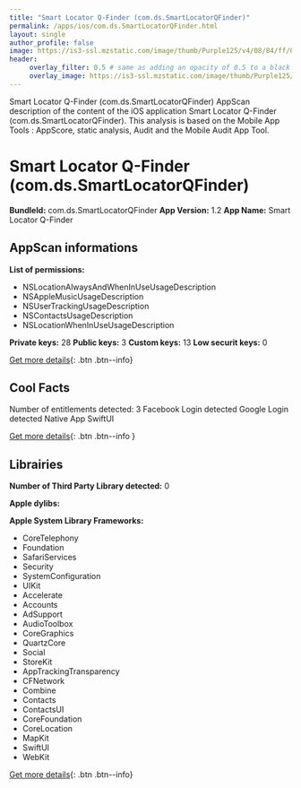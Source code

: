```yaml
---
title: "Smart Locator Q-Finder (com.ds.SmartLocatorQFinder)"
permalink: /apps/ios/com.ds.SmartLocatorQFinder.html
layout: single
author_profile: false
image: https://is3-ssl.mzstatic.com/image/thumb/Purple125/v4/08/84/ff/0884ff22-332b-4bf3-22d6-77506db4ae30/AppIcon-1x_U007emarketing-0-6-0-85-220.png/512x512bb.jpg
header: 
     overlay_filter: 0.5 # same as adding an opacity of 0.5 to a black background
     overlay_image: https://is3-ssl.mzstatic.com/image/thumb/Purple125/v4/08/84/ff/0884ff22-332b-4bf3-22d6-77506db4ae30/AppIcon-1x_U007emarketing-0-6-0-85-220.png/512x512bb.jpg
---
```

Smart Locator Q-Finder (com.ds.SmartLocatorQFinder) AppScan description of the content of the iOS application Smart Locator Q-Finder (com.ds.SmartLocatorQFinder). This analysis is based on the Mobile App Tools : AppScore, static analysis, Audit and the Mobile Audit App Tool.

# Smart Locator Q-Finder (com.ds.SmartLocatorQFinder)

**BundleId:** com.ds.SmartLocatorQFinder
**App Version:** 1.2
**App Name:** Smart Locator Q-Finder


## AppScan informations 

**List of permissions:** 
- NSLocationAlwaysAndWhenInUseUsageDescription
- NSAppleMusicUsageDescription
- NSUserTrackingUsageDescription
- NSContactsUsageDescription
- NSLocationWhenInUseUsageDescription
  
  
**Private keys:** 28
**Public keys:** 3
**Custom keys:** 13
**Low securit keys:** 0
  
[Get more details](/pricing.html){: .btn .btn--info}

## Cool Facts

Number of entitlements detected: 3
Facebook Login detected
Google Login detected
Native App
SwiftUI
  
[Get more details](/pricing.html){: .btn .btn--info }

## Librairies 
**Number of Third Party Library detected:** 0


**Apple dylibs:**


**Apple System Library Frameworks:**
- CoreTelephony
- Foundation
- SafariServices
- Security
- SystemConfiguration
- UIKit
- Accelerate
- Accounts
- AdSupport
- AudioToolbox
- CoreGraphics
- QuartzCore
- Social
- StoreKit
- AppTrackingTransparency
- CFNetwork
- Combine
- Contacts
- ContactsUI
- CoreFoundation
- CoreLocation
- MapKit
- SwiftUI
- WebKit


  
[Get more details](/pricing.html){: .btn .btn--info}

